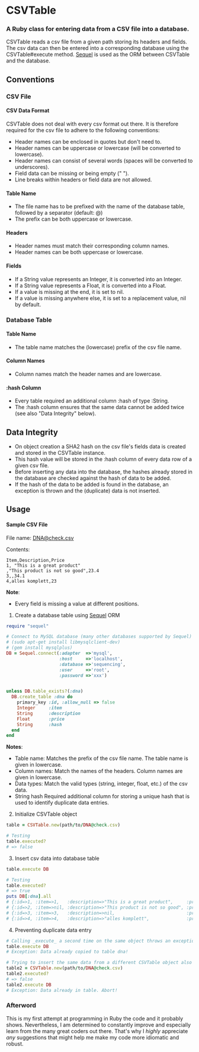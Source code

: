 # CSVTable

### A Ruby class for entering data from a CSV file into a database.

CSVTable reads a csv file from a given path storing its headers and fields.
The csv data can then be entered into a corresponding database using the CSVTable#execute method.
[Sequel](http://sequel.rubyforge.org/) is used as the ORM between CSVTable and the database.

## Conventions

### CSV File

#### CSV Data Format

CSVTable does not deal with every csv format out there.
It is therefore required for the csv file to adhere to the following conventions: 
* Header names can be enclosed in quotes but don't need to.
* Header names can be uppercase or lowercase (will be converted to lowercase).
* Header names can consist of several words (spaces will be converted to underscores).
* Field data can be missing or being empty (" "). 
* Line breaks within headers or field data are not allowed. 

#### Table Name
* The file name has to be prefixed with the name of the database table, followed by a separator (default: @)
* The prefix can be both uppercase or lowercase.

#### Headers
* Header names must match their corresponding column names.
* Header names can be both uppercase or lowercase.

#### Fields
* If a String value represents an Integer, it is converted into an Integer.
* If a String value represents a Float, it is converted into a Float.
* If a value is missing at the end, it is set to nil.
* If a value is missing anywhere else, it is set to a replacement value, nil by default.



### Database Table

#### Table Name
* The table name matches the (lowercase) prefix of the csv file name.

#### Column Names
* Column names match the header names and are lowercase.

#### :hash Column
* Every table required an additional column :hash of type :String.
* The :hash column ensures that the same data cannot be added twice (see also "Data Integrity" below).


## Data Integrity

* On object creation a SHA2 hash on the csv file's fields data is created and stored in the CSVTable instance.
* This hash value will be stored in the :hash column of every data row of a given csv file.
* Before inserting any data into the database, the hashes already stored in the database are checked against the 
hash of data to be added.
* If the hash of the data to be added is found in the database, an exception is thrown and the (duplicate) data is not inserted.


## Usage

#### Sample CSV File
File name: DNA@check.csv

Contents:

```
Item,Description,Price
1, "This is a great product"
,"This product is not so good",23.4
3,,34.1
4,alles komplett,23
```

**Note**:

* Every field is missing a value at different positions.

1) Create a database table using [Sequel](http://sequel.rubyforge.org/) ORM

``` ruby
require "sequel"

# Connect to MySQL database (many other databases supported by Sequel)
# (sudo apt-get install libmysqlclient-dev)
# (gem install mysqlplus)
DB = Sequel.connect(:adapter  =>'mysql', 
                    :host     =>'localhost', 
                    :database =>'sequencing', 
                    :user     =>'root', 
                    :password =>'xxx')


unless DB.table_exists?(:dna)
  DB.create_table :dna do
    primary_key :id, :allow_null => false
    Integer     :item
    String      :description
    Float       :price
    String      :hash
  end
end
```

**Notes**:
* Table name:   Matches the prefix of the csv file name. The table name is given in lowercase.
* Column names: Match the names of the headers. Column names are given in lowercase.
* Data types:   Match the valid types (string, integer, float, etc.) of the csv data.
* String hash   Required additional column for storing a unique hash that is used to identify duplicate data entries.

2) Initialize CSVTable object

~~~ ruby
table = CSVTable.new(path/to/DNA@check.csv)

# Testing
table.executed?
# => false
~~~

3) Insert csv data into database table

```ruby
table.execute DB

# Testing
table.executed?
# => true
puts DB[:dna].all
# {:id=>1, :item=>1,   :description=>"This is a great product",     :price=>nil,  :hash=>"c1fc89[...]5ef"}
# {:id=>2, :item=>nil, :description=>"This product is not so good", :price=>23.4, :hash=>"c1fc89[...]5ef"}
# {:id=>3, :item=>3,   :description=>nil,                           :price=>34.1, :hash=>"c1fc89[...]5ef"}
# {:id=>4, :item=>4,   :description=>"alles komplett",              :price=>23.0, :hash=>"c1fc89[...]5ef"}
```

4) Preventing duplicate data entry

```ruby
# Calling _execute_ a second time on the same object throws an exception:
table.execute DB
# Exception: Data already copied to table dna!

# Trying to insert the same data from a different CSVTable object also throws an exception:
table2 = CSVTable.new(path/to/DNA@check.csv)
table2.executed?
# => false
table2.execute DB
# Exception: Data already in table. Abort!
```

### Afterword

This is my first attempt at programming in Ruby the code and it probably shows.
Nevertheless, I am determined to constantly improve and especially learn from the many great coders out there.
That's why I _highly_ appreciate _any_ suggestions that might help me make my code more idiomatic and robust.

